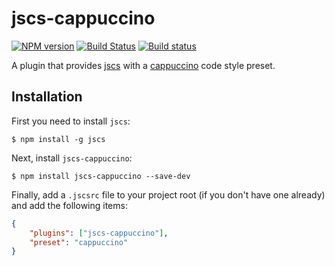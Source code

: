 jscs-cappuccino
===============

[![NPM version][npm-image]][npm-url]
[![Build Status][travis-image]][travis-url]
[![Build status][appveyor-image]][appveyor-url]

A plugin that provides [jscs][] with a [cappuccino][] code style preset.


## Installation

First you need to install `jscs`:

```
$ npm install -g jscs
```

Next, install `jscs-cappuccino`:

```
$ npm install jscs-cappuccino --save-dev
```

Finally, add a `.jscsrc` file to your project root (if you don't have one already) and add the following items:

```json
{
    "plugins": ["jscs-cappuccino"],
    "preset": "cappuccino"
}
```


[cappuccino]: http://cappuccino.org
[jscs]: http://jscs.info/

[npm-url]: https://npmjs.org/package/jscs-cappuccino
[npm-image]: http://img.shields.io/npm/v/jscs-cappuccino.svg

[travis-url]: https://travis-ci.org/cappuccino/jscs-cappuccino
[travis-image]: https://travis-ci.org/cappuccino/jscs-cappuccino.svg?branch=master

[appveyor-url]: https://ci.appveyor.com/project/aparajita/eslint-config-cappuccino
[appveyor-image]: https://ci.appveyor.com/api/projects/status/7dd45pxivdgdc473?svg=true
